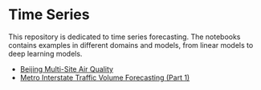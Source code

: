 Time Series
===========
This repository is dedicated to time series forecasting. The notebooks contains examples in different domains and models, from linear models to deep learning models.

* [Beijing Multi-Site Air Quality](beijing_multi-site_air_quality.ipynb)
* [Metro Interstate Traffic Volume Forecasting (Part 1)](traffic_forecast_part_1.ipynb)
